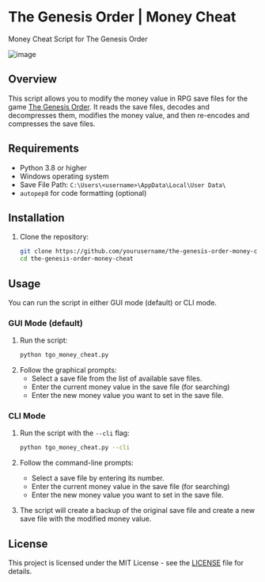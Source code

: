 # The Genesis Order | Money Cheat

Money Cheat Script for The Genesis Order

![image](https://github.com/user-attachments/assets/a0b82308-c03d-42d0-8a00-412ba8b48759)

## Overview

This script allows you to modify the money value in RPG save files for the game [The Genesis Order](https://store.steampowered.com/app/2553870/The_Genesis_Order/). It reads the save files, decodes and decompresses them, modifies the money value, and then re-encodes and compresses the save files.

## Requirements

- Python 3.8 or higher
- Windows operating system
- Save File Path: `C:\Users\<username>\AppData\Local\User Data\`
- `autopep8` for code formatting (optional)

## Installation

1. Clone the repository:
   ```sh
   git clone https://github.com/yourusername/the-genesis-order-money-cheat.git
   cd the-genesis-order-money-cheat
   ```

## Usage

You can run the script in either GUI mode (default) or CLI mode.

### GUI Mode (default)

1. Run the script:
   ```sh
   python tgo_money_cheat.py
   ```
2. Follow the graphical prompts:
   - Select a save file from the list of available save files.
   - Enter the current money value in the save file (for searching)
   - Enter the new money value you want to set in the save file.

### CLI Mode

1. Run the script with the `--cli` flag:
   ```sh
   python tgo_money_cheat.py --cli
   ```
2. Follow the command-line prompts:
   - Select a save file by entering its number.
   - Enter the current money value in the save file (for searching)
   - Enter the new money value you want to set in the save file.

3. The script will create a backup of the original save file and create a new save file with the modified money value.

## License

This project is licensed under the MIT License - see the [LICENSE](https://github.com/nat236919/the-genesis-order-money-cheat/blob/main/LICENSE) file for details.
